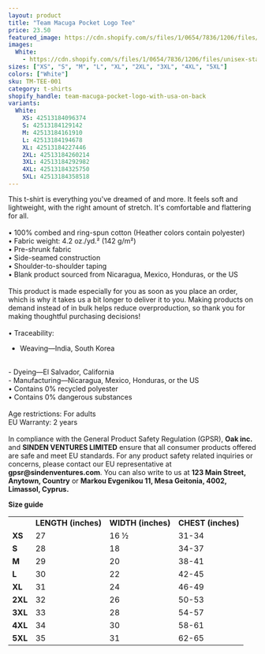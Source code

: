 ```yaml
---
layout: product
title: "Team Macuga Pocket Logo Tee"
price: 23.50
featured_image: https://cdn.shopify.com/s/files/1/0654/7836/1206/files/unisex-staple-t-shirt-white-front-68b1bf8916b99.jpg?v=1756479388
images:
  White:
    - https://cdn.shopify.com/s/files/1/0654/7836/1206/files/unisex-staple-t-shirt-white-front-68b1bf8916b99.jpg?v=1756479388
sizes: ["XS", "S", "M", "L", "XL", "2XL", "3XL", "4XL", "5XL"]
colors: ["White"]
sku: TM-TEE-001
category: t-shirts
shopify_handle: team-macuga-pocket-logo-with-usa-on-back
variants:
  White:
    XS: 42513184096374
    S: 42513184129142
    M: 42513184161910
    L: 42513184194678
    XL: 42513184227446
    2XL: 42513184260214
    3XL: 42513184292982
    4XL: 42513184325750
    5XL: 42513184358518
---
```


This t-shirt is everything you've dreamed of and more. It feels soft and lightweight, with the right amount of stretch. It's comfortable and flattering for all. 
<br>
<br>
• 100% combed and ring-spun cotton (Heather colors contain polyester)
<br>
• Fabric weight: 4.2 oz./yd.² (142 g/m²)
<br>
• Pre-shrunk fabric
<br>
• Side-seamed construction
<br>
• Shoulder-to-shoulder taping
<br>
• Blank product sourced from Nicaragua, Mexico, Honduras, or the US
<br>
<br>
This product is made especially for you as soon as you place an order, which is why it takes us a bit longer to deliver it to you. Making products on demand instead of in bulk helps reduce overproduction, so thank you for making thoughtful purchasing decisions!
<br>
<br>
• Traceability:
<br>
- Weaving—India, South Korea
<br>
- Dyeing—El Salvador, California
<br>
- Manufacturing—Nicaragua, Mexico, Honduras, or the US
<br>
• Contains 0% recycled polyester
<br>
• Contains 0% dangerous substances
<br>
<br>
Age restrictions: For adults
<br>
EU Warranty: 2 years
<br>
<br>
In compliance with the General Product Safety Regulation (GPSR), <b>Oak inc.</b> and <b>SINDEN VENTURES LIMITED</b> ensure that all consumer products offered are safe and meet EU standards. For any product safety related inquiries or concerns, please contact our EU representative at <b>gpsr@sindenventures.com</b>. You can also write to us at <b>123 Main Street, Anytown, Country</b> or <b>Markou Evgenikou 11, Mesa Geitonia, 4002, Limassol, Cyprus.</b>

<p><strong class="size-guide-title">Size guide</strong></p>
<div class="table-responsive dynamic" data-unit-system="imperial">
<table cellpadding="5">
<tbody>
<tr>
<td> </td>
<td><strong>LENGTH (inches)</strong></td>
<td><strong>WIDTH (inches)</strong></td>
<td><strong>CHEST (inches)</strong></td>
</tr>
<tr>
<td><strong>XS</strong></td>
<td>27</td>
<td>16 ½</td>
<td>31-34</td>
</tr>
<tr>
<td><strong>S</strong></td>
<td>28</td>
<td>18</td>
<td>34-37</td>
</tr>
<tr>
<td><strong>M</strong></td>
<td>29</td>
<td>20</td>
<td>38-41</td>
</tr>
<tr>
<td><strong>L</strong></td>
<td>30</td>
<td>22</td>
<td>42-45</td>
</tr>
<tr>
<td><strong>XL</strong></td>
<td>31</td>
<td>24</td>
<td>46-49</td>
</tr>
<tr>
<td><strong>2XL</strong></td>
<td>32</td>
<td>26</td>
<td>50-53</td>
</tr>
<tr>
<td><strong>3XL</strong></td>
<td>33</td>
<td>28</td>
<td>54-57</td>
</tr>
<tr>
<td><strong>4XL</strong></td>
<td>34</td>
<td>30</td>
<td>58-61</td>
</tr>
<tr>
<td><strong>5XL</strong></td>
<td>35</td>
<td>31</td>
<td>62-65</td>
</tr>
</tbody>
</table>
</div>